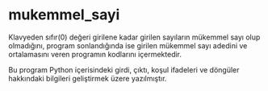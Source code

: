 # mukemmel_sayi
Klavyeden sıfır(0) değeri girilene kadar girilen sayıların mükemmel sayı olup olmadığını, program sonlandığında ise girilen mükemmel sayı adedini ve ortalamasını veren programın kodlarını içermektedir.

Bu program Python içerisindeki girdi, çıktı, koşul ifadeleri ve döngüler hakkındaki bilgileri geliştirmek üzere yazılmıştır.
